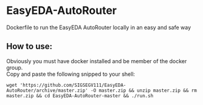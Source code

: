 # EasyEDA-AutoRouter
Dockerfile to run the EasyEDA AutoRouter locally in an easy and safe way

## How to use:
Obviously you must have docker installed and be member of the docker group.  
Copy and paste the following snipped to your shell:

    wget 'https://github.com/SIGSEGV111/EasyEDA-AutoRouter/archive/master.zip' -O master.zip && unzip master.zip && rm master.zip && cd EasyEDA-AutoRouter-master && ./run.sh

